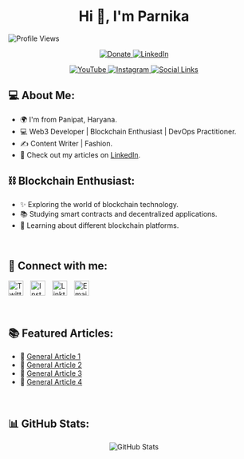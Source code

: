 <h1 align="center">Hi 👋, I'm Parnika</h1>

![Profile Views](https://komarev.com/ghpvc/?username=parnika1227&color=brightgreen)

<p align="center">
    <a href="your paypal link here" class="button">
        <img src="https://img.shields.io/badge/Support-Donate-%230077B5?logo=paypal&style=for-the-badge" alt="Donate">
    </a>
    <a href="Linkedin Link here" class="button">
        <img src="https://img.shields.io/badge/LinkedIn-Connect-%230077B5?logo=linkedin&style=for-the-badge" alt="LinkedIn">
    </a>
</p>

<p align="center">
    <a href="Youtube link here" class="button">
        <img src="https://img.shields.io/badge/YouTube-Follow-%23FF0000?logo=youtube&style=for-the-badge&logoColor=white" alt="YouTube">
    </a>
    <a href="instagram link here" class="button"> 
        <img src="https://img.shields.io/badge/Instagram-Follow-%23E4405F?logo=instagram&style=for-the-badge&logoColor=white" alt="Instagram">
    </a>
    <a href="linktree link here" class="button">
        <img src="https://img.shields.io/badge/Social-Links-%230077B5?logo=linktree&style=for-the-badge&logoColor=white" alt="Social Links">
    </a>
</p>

<h2 align="left">💻 About Me:</h2>

- 🌍 I'm from Panipat, Haryana.
- 💻 Web3 Developer | Blockchain Enthusiast | DevOps Practitioner.
- ✍️ Content Writer | Fashion.
- 📝 Check out my articles on [LinkedIn](https://www.linkedin.com/in/parnika-b8872b22b/).

<h2>⛓️ Blockchain Enthusiast:</h2>

- ✨ Exploring the world of blockchain technology.
- 📚 Studying smart contracts and decentralized applications.
- 🌱 Learning about different blockchain platforms.

<br>

<h2 align="left">🔗 Connect with me:</h2>
<p align="left">
    <a href="Twitter link here"><img align="center" src="https://img.icons8.com/color/48/000000/twitter--v1.png" alt="Twitter" height="30" width="30" style="margin-right: 10px;"></a>
    <a href="instagram link here"><img align="center" src="https://img.icons8.com/color/48/000000/instagram-new--v1.png" alt="Instagram" height="30" width="30" style="margin-right: 10px;"></a>
    <a href="linktree link here"><img align="center" src="https://img.icons8.com/color/48/000000/linktree.png" alt="Linktree" height="30" width="30" style="margin-right: 10px;"></a>
    <a href="mailto:pparnika27@gmail.com"><img align="center" src="https://img.icons8.com/color/48/000000/gmail--v1.png" alt="Email" height="30" width="30" style="margin-right: 10px;"></a>
</p>

<br>
<h2>📚 Featured Articles:</h2>

- 📌 [General Article 1]( )  <!-- Add your article link here -->
- 📌 [General Article 2]( )  <!-- Add your article link here -->
- 📌 [General Article 3]( )  <!-- Add your article link here -->
- 📌 [General Article 4]( )  <!-- Add your article link here -->

<br>
<h2>📊 GitHub Stats:</h2>

<p align="center">
    <img src="https://github-readme-stats.vercel.app/api?username=parnika1227&theme=gruvbox&date_format=M%20j%5B%2C%20Y%5D&background=000000F1&hide_border=false&include_all_commits=true&count_private=true" alt="GitHub Stats">
</p>
